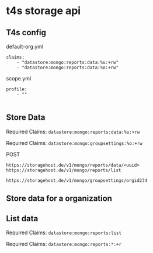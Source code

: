 # t4s storage api


## T4s config


default-org.yml

```
claims:
    - "datastore:mongo:reports:data:%u:+rw"
    - "datastore:mongo:reports:data:%o:+rw"

```

scope.yml

```
profile:
    - ""
    
```


## Store Data

Required Claims: `datastore:mongo:reports:data:%u:+rw`

Required Claims: `datastore:mongo:groupsettings:%o:+rw`




POST

```
https://storagehost.de/v1/mongo/reports/data/<uuid>
https://storagehost.de/v1/mongo/reports/list

https://storagehost.de/v1/mongo/groupsettings/orgid234
```


## Store data for a organization





## List data

Required Claims: `datastore:mongo:reports:list`


Required Claims: `datastore:mongo:reports:*:+r`



